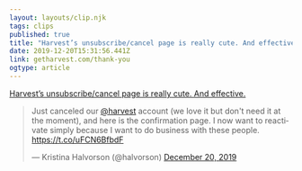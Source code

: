 ```yaml
---
layout: layouts/clip.njk 
tags: clips 
published: true 
title: "Harvest’s unsubscribe/cancel page is really cute. And effective." 
date: 2019-12-20T15:31:56.441Z 
link: getharvest.com/thank-you 
ogtype: article 
---
```

[Harvest’s unsubscribe/cancel page is really cute. And effective.](getharvest.com/thank-you) 
<blockquote class="twitter-tweet"><p lang="en" dir="ltr">Just canceled our <a href="https://twitter.com/harvest?ref_src=twsrc%5Etfw">@harvest</a> account (we love it but don&#39;t need it at the moment), and here is the confirmation page. I now want to reactivate simply because I want to do business with these people. <a href="https://t.co/uFCN6BfbdF">https://t.co/uFCN6BfbdF</a></p>&mdash; Kristina Halvorson (@halvorson) <a href="https://twitter.com/halvorson/status/1208046408651149323?ref_src=twsrc%5Etfw">December 20, 2019</a></blockquote> <script async src="https://platform.twitter.com/widgets.js" charset="utf-8"></script> 